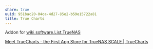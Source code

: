 ```yaml
---
share: true
uuid: 951bac20-04ca-4d27-85e2-b59e15722a81
title: True Charts
---
```

Addon for [wiki.software.List.TrueNAS](/dentropydaemon-wiki/Software/List/TrueNAS)

[Meet TrueCharts - the First App Store for TrueNAS SCALE | TrueCharts](https://truecharts.org/blog/Meet%20TrueCharts%20-%20the%20First%20App%20Store%20for%20TrueNAS%20SCALE/)